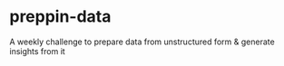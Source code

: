 # preppin-data
A weekly challenge to prepare data from unstructured form &amp; generate insights from it
